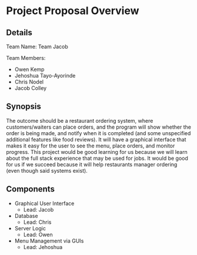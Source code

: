 # Project Proposal Overview

## Details

Team Name: Team Jacob

Team Members:

- Owen Kemp
- Jehoshua Tayo-Ayorinde
- Chris Nodel
- Jacob Colley

## Synopsis

The outcome should be a restaurant ordering system, where customers/waiters can place orders, and the program will show whether the order is being made, and notify when it is completed (and some unspecified additional features like food reviews). It will have a graphical interface that makes it easy for the user to see the menu, place orders, and monitor progress. This project would be good learning for us because we will learn about the full stack experience that may be used for jobs. It would be good for us if we succeed because it will help restaurants manager ordering (even though said systems exist).

## Components

- Graphical User Interface
  - Lead: Jacob
- Database
  - Lead: Chris
- Server Logic
  - Lead: Owen
- Menu Management via GUIs
  - Lead: Jehoshua
